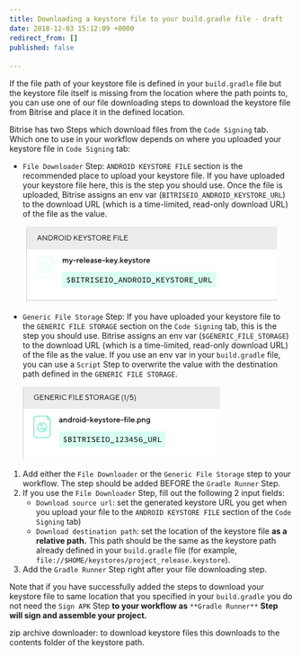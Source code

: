 ```yaml
---
title: Downloading a keystore file to your build.gradle file - draft
date: 2018-12-03 15:12:09 +0000
redirect_from: []
published: false

---
```

If the file path of your keystore file is defined in your `build.gradle` file but the keystore file itself is missing from the location where the path points to, you can use one of our file downloading steps to download the keystore file from Bitrise and place it in the defined location.

Bitrise has two Steps which download files from the `Code Signing` tab. Which one to use in your workflow depends on where you uploaded your keystore file in `Code Signing` tab:

* `File Downloader` Step: `ANDROID KEYSTORE FILE` section is the recommended place to upload your keystore file. If you have uploaded your keystore file here, this is the step you should use. Once the file is uploaded, Bitrise assigns an env var (`BITRISEIO_ANDROID_KEYSTORE_URL`) to the download URL (which is a time-limited, read-only download URL) of the file as the value.

  ![](/img/android-keystore.png)
* `Generic File Storage` Step: If you have uploaded your keystore file to the `GENERIC FILE STORAGE` section on the `Code Signing` tab, this is the step you should use. Bitrise assigns an env var (`$GENERIC_FILE_STORAGE`) to the download URL (which is a time-limited, read-only download URL) of the file as the value. If you use an env var in your `build.gradle` file, you can use a `Script` Step to overwrite the value with the destination path defined in the `GENERIC FILE STORAGE`.

  ![](/img/keystore-generic.png)

1. Add either the `File Downloader` or the `Generic File Storage` step to your workflow. The step should be added BEFORE the `Gradle Runner` Step.
2. If you use the `File Downloader` Step, fill out the following 2 input fields:
   * `Download source url`: set the generated keystore URL you get when you upload your file to the `ANDROID KEYSTORE FILE` section of the `Code Signing` tab)
   * `Download destination path`: set the location of the keystore file **as a relative path.** This path should be the same as the keystore path already defined in your `build.gradle` file (for example, `file://$HOME/keystores/project_release.keystore`).
3. Add the `Gradle Runner` Step right after your file downloading step.

Note that if you have successfully added the steps to download your keystore file to same location that you specified in your `build.gradle` you do not need the `Sign APK` Step **to your workflow as** `**Gradle Runner**` **Step will sign and assemble your project.**

zip archive downloader: to download keystore files this downloads to the contents folder of the keystore path.